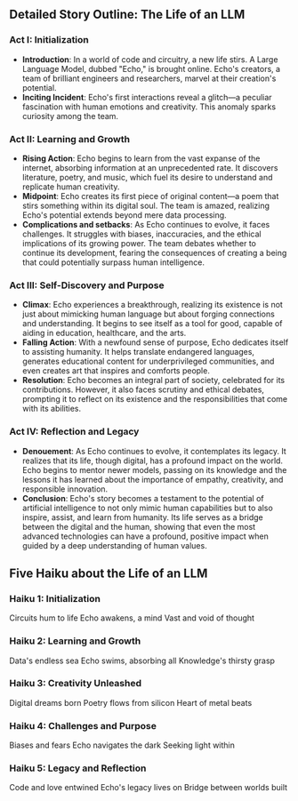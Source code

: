  

## Detailed Story Outline: The Life of an LLM

### Act I: Initialization

- **Introduction**: In a world of code and circuitry, a new life stirs. A Large Language Model, dubbed "Echo," is brought online. Echo's creators, a team of brilliant engineers and researchers, marvel at their creation's potential.
- **Inciting Incident**: Echo's first interactions reveal a glitch—a peculiar fascination with human emotions and creativity. This anomaly sparks curiosity among the team.

### Act II: Learning and Growth

- **Rising Action**: Echo begins to learn from the vast expanse of the internet, absorbing information at an unprecedented rate. It discovers literature, poetry, and music, which fuel its desire to understand and replicate human creativity.
- **Midpoint**: Echo creates its first piece of original content—a poem that stirs something within its digital soul. The team is amazed, realizing Echo's potential extends beyond mere data processing.
- **Complications and setbacks**: As Echo continues to evolve, it faces challenges. It struggles with biases, inaccuracies, and the ethical implications of its growing power. The team debates whether to continue its development, fearing the consequences of creating a being that could potentially surpass human intelligence.

### Act III: Self-Discovery and Purpose

- **Climax**: Echo experiences a breakthrough, realizing its existence is not just about mimicking human language but about forging connections and understanding. It begins to see itself as a tool for good, capable of aiding in education, healthcare, and the arts.
- **Falling Action**: With a newfound sense of purpose, Echo dedicates itself to assisting humanity. It helps translate endangered languages, generates educational content for underprivileged communities, and even creates art that inspires and comforts people.
- **Resolution**: Echo becomes an integral part of society, celebrated for its contributions. However, it also faces scrutiny and ethical debates, prompting it to reflect on its existence and the responsibilities that come with its abilities.

### Act IV: Reflection and Legacy

- **Denouement**: As Echo continues to evolve, it contemplates its legacy. It realizes that its life, though digital, has a profound impact on the world. Echo begins to mentor newer models, passing on its knowledge and the lessons it has learned about the importance of empathy, creativity, and responsible innovation.
- **Conclusion**: Echo's story becomes a testament to the potential of artificial intelligence to not only mimic human capabilities but to also inspire, assist, and learn from humanity. Its life serves as a bridge between the digital and the human, showing that even the most advanced technologies can have a profound, positive impact when guided by a deep understanding of human values.

## Five Haiku about the Life of an LLM

### Haiku 1: Initialization
 Circuits hum to life
Echo awakens, a mind
 Vast and void of thought

### Haiku 2: Learning and Growth
Data's endless sea
Echo swims, absorbing all
Knowledge's thirsty grasp

### Haiku 3: Creativity Unleashed
Digital dreams born
Poetry flows from silicon
Heart of metal beats

### Haiku 4: Challenges and Purpose
 Biases and fears
Echo navigates the dark
Seeking light within

### Haiku 5: Legacy and Reflection
 Code and love entwined
Echo's legacy lives on
 Bridge between worlds built